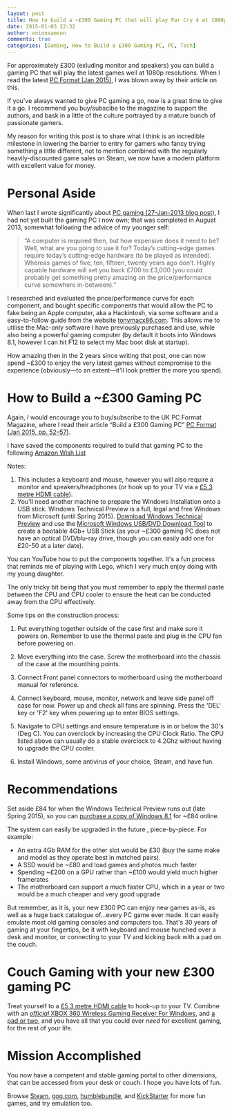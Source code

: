 ```yaml
---
layout: post
title: How to build a ~£300 Gaming PC that will play Far Cry 4 at 1080p
date: 2015-01-03 22:32
author: onionsamson
comments: true
categories: [Gaming, How to Build a £300 Gaming PC, PC, Tech]
---
```

<p>For approximately £300 (exluding monitor and speakers) you can build a gaming PC that will play the latest games well at 1080p resolutions. When I read the latest <a href="http://gb.zinio.com/magazine/PC%20Format/pr-500622616/cat-cat1960108">PC Format (Jan 2015)</a>, I was blown away by their article on this. </p>

<p>If you've always wanted to give PC gaming a go, now is a great time to give it a go. I recommend you buy/subscibe to the magazine to support the authors, and bask in a little of the culture portrayed by a mature bunch of passionate gamers.</p>

<p>My reason for writing this post is to share what I think is an incredible milestone in lowering the barrier to entry for gamers who fancy trying something a little different, not to mention combined with the regularly heavily-discounted game sales on Steam, we now have a modern platform with excellent value for money.</p>

<h1 id="personalaside">Personal Aside</h1>

<p>When last I wrote significantly about <a href="http://ibsimpson.com/pc-gaming">PC gaming (27-Jan-2013 blog post)</a>, I had not yet built the gaming PC I now own; that was completed in August 2013, somewhat following the advice of my younger self:</p>

<blockquote>
  <p>“A computer is required then, but how expensive does it need to be? Well, what are you going to use it for? Today’s cutting-edge games require today’s cutting-edge hardware (to be played as intended). Whereas games of five, ten, fifteen, twenty years ago don’t. Highly capable hardware will set you back £700 to £3,000 (you could probably get something pretty amazing on the price/performance curve somewhere in-between).”</p>
</blockquote>

<p>I researched and evaluated the price/performance curve for each component, and bought specific components that would allow the PC to fake being an Apple computer, aka a Hackintosh, via some software and a easy-to-follow guide from the website <a href="http://tonymacx86">tonymacx86.com</a>. This allows me to utilise the Mac-only software I have previously purchased and use, while also being a powerful gaming computer (by default it boots into Windows 8.1, however I can hit F12 to select my Mac boot disk at startup). </p>

<p>How amazing then in the 2 years since writing that post, one can now spend ~£300 to enjoy the very latest games without compromise to the experience (obviously—to an extent—it'll look prettier the more you spend).</p>

<h1 id="howtobuildat300gamingpc">How to Build a ~£300 Gaming PC</h1>

<p>Again, I would encourage you to buy/subscribe to the UK PC Format Magazine, where I read their article “Build a £300 Gaming PC” <a href="http://gb.zinio.com/magazine/PC%20Format/pr-500622616/cat-cat1960108">PC Format (Jan 2015, pp. 52–57)</a>. </p>

<p>I have saved the components required to build that gaming PC to the following <a href="http://www.amazon.co.uk/registry/wishlist/VQB2W1257ZW8/ref=cm_sw_r_tw_ws_v9eQub09E6J6N">Amazon Wish List</a> </p>

<p>Notes:</p>

<ol>
<li>This includes a keyboard and mouse, however you will also require a monitor and speakers/headphones (or hook up to your TV via a <a href="http://www.amazon.co.uk/gp/product/B003L1ZYYW/ref=as_li_tl?ie=UTF8&amp;camp=1634&amp;creative=19450&amp;creativeASIN=B003L1ZYYW&amp;linkCode=as2&amp;tag=ibsimpson-21&amp;linkId=PX6B3ARZEXDA4XFV">£5 3 metre HDMI cable</a>).</li>
<li>You'll need another machine to prepare the Windows Installation onto a USB stick. Windows Technical Preview is a full, legal and free Windows from Microsoft (until Spring 2015). <a href="http://windows.microsoft.com/en-gb/windows/preview-iso">Download Windows Technical Preview</a> and use the <a href="http://wudt.codeplex.com/">Microsoft Windows USB/DVD Download Tool</a> to create a bootable 4Gb+ USB Stick (as your ~£300 gaming PC does not have an optical DVD/blu-ray drive, though you can easily add one for £20-50 at a later date).</li>
</ol>

<p>You can YouTube how to put the components together. It's a fun process that reminds me of playing with Lego, which I very much enjoy doing with my young daughter.</p>

<p>The only tricky bit being that you must remember to apply the thermal paste between the CPU and CPU cooler to ensure the heat can be conducted away from the CPU effectively.</p>

<p>Some tips on the construction process:</p>

<ol>
<li><p>Put everything together outside of the case first and make sure it powers on. Remember to use the thermal paste and plug in the CPU fan before powering on.</p></li>
<li><p>Move everything into the case. Screw the motherboard into the chassis of the case at the mounthing points.</p></li>
<li><p>Connect Front panel connectors to motherboard using the motherboard manual for reference.</p></li>
<li><p>Connect keyboard, mouse, monitor, network and leave side panel off case for now. Power up and check all fans are spinning. Press the 'DEL' key or 'F2' key when powering up to enter BIOS settings.</p></li>
<li><p>Navigate to CPU settings and ensure temperature is in or below the 30's (Deg C). You can overclock by increasing the CPU Clock Ratio. The CPU listed above can usually do a stable overclock to 4.2Ghz without having to upgrade the CPU cooler.</p></li>
<li><p>Install Windows, some antivirus of your choice, Steam, and have fun.</p></li>
</ol>

<h1 id="recommendations">Recommendations</h1>

<p>Set aside £84 for when the Windows Technical Preview runs out (late Spring 2015), so you can <a href="http://www.amazon.co.uk/gp/product/B00FRAE7MU/ref=as_li_tl?ie=UTF8&amp;camp=1634&amp;creative=19450&amp;creativeASIN=B00FRAE7MU&amp;linkCode=as2&amp;tag=ibsimpson-21&amp;linkId=LOEAAW2T4T2CBZVE">purchase a copy of Windows 8.1</a> for ~£84 online.</p>

<p>The system can easily be upgraded in the future , piece-by-piece. For example: </p>

<ul>
<li>An extra 4Gb RAM for the other slot would be £30 (buy the same make and model as they operate best in matched pairs).</li>
<li>A SSD would be ~£80 and load games and photos much faster</li>
<li>Spending ~£200 on a GPU rather than ~£100 would yield much higher framerates</li>
<li>The motherboard can support a much faster CPU, which in a year or two would be a much cheaper and very good upgrade</li>
</ul>

<p>But remember, as it is, your new £300 PC can enjoy new games as-is, as well as a huge back catalogue of…every PC game ever made. It can easily emulate most old gaming consoles and computers too. That's 30 years of gaming at your fingertips, be it with keyboard and mouse hunched over a desk and monitor, or connecting to your TV and kicking back with a pad on the couch.</p>

<h1 id="couchgamingwithyournew300gamingpc">Couch Gaming with your new £300 gaming PC</h1>

<p>Treat yourself to a <a href="http://www.amazon.co.uk/gp/product/B003L1ZYYW/ref=as_li_tl?ie=UTF8&amp;camp=1634&amp;creative=19450&amp;creativeASIN=B003L1ZYYW&amp;linkCode=as2&amp;tag=ibsimpson-21&amp;linkId=PX6B3ARZEXDA4XFV">£5 3 metre HDMI cable</a> to hook-up to your TV. Comibne with an <a href="http://www.amazon.co.uk/gp/product/B000MGVAAQ/ref=as_li_tl?ie=UTF8&amp;camp=1634&amp;creative=19450&amp;creativeASIN=B000MGVAAQ&amp;linkCode=as2&amp;tag=ibsimpson-21&amp;linkId=L3TGAYUDW6WBNQEE"><em>official</em> XBOX 360 Wireless Gaming Receiver For Windows</a>, and <a href="http://www.amazon.co.uk/gp/product/B003VD56KC/ref=as_li_tl?ie=UTF8&amp;camp=1634&amp;creative=19450&amp;creativeASIN=B003VD56KC&amp;linkCode=as2&amp;tag=ibsimpson-21&amp;linkId=YBBG6LRHZ2G7L374">a pad or two</a>, and you have all that you could ever <em>need</em> for excellent gaming, for the rest of your life. </p>

<h1 id="missionaccomplished">Mission Accomplished</h1>

<p>You now have a competent and stable gaming portal to other dimensions, that can be accessed from your desk or couch. I hope you have lots of fun.</p>

<p>Browse <a href="http://store.steampowered.com">Steam</a>, <a href="http://gog.com">gog.com</a>, <a href="https://www.humblebundle.com/">humblebundle</a>, and <a href="https://www.kickstarter.com/">KickStarter</a> for more fun games, and try emulation too.</p>
